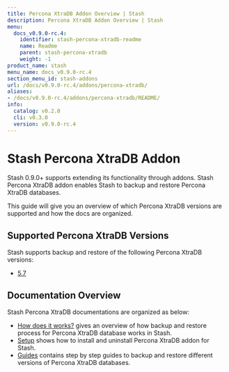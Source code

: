 ```yaml
---
title: Percona XtraDB Addon Overview | Stash
description: Percona XtraDB Addon Overview | Stash
menu:
  docs_v0.9.0-rc.4:
    identifier: stash-percona-xtradb-readme
    name: Readme
    parent: stash-percona-xtradb
    weight: -1
product_name: stash
menu_name: docs_v0.9.0-rc.4
section_menu_id: stash-addons
url: /docs/v0.9.0-rc.4/addons/percona-xtradb/
aliases:
- /docs/v0.9.0-rc.4/addons/percona-xtradb/README/
info:
  catalog: v0.2.0
  cli: v0.3.0
  version: v0.9.0-rc.4
---
```


# Stash Percona XtraDB Addon

Stash 0.9.0+ supports extending its functionality through addons. Stash Percona XtraDB addon enables Stash to backup and restore Percona XtraDB databases.

This guide will give you an overview of which Percona XtraDB versions are supported and how the docs are organized.

## Supported Percona XtraDB Versions

Stash supports backup and restore of the following Percona XtraDB versions:

- [5.7](/docs/v0.9.0-rc.4/addons/percona-xtradb/guides/5.7/clustered)

## Documentation Overview

Stash Percona XtraDB documentations are organized as below:

- [How does it works?](/docs/v0.9.0-rc.4/addons/percona-xtradb/overview) gives an overview of how backup and restore process for Percona XtraDB database works in Stash.
- [Setup](/docs/v0.9.0-rc.4/addons/percona-xtradb/setup/install) shows how to install and uninstall Percona XtraDB addon for Stash.
- [Guides](/docs/v0.9.0-rc.4/addons/percona-xtradb/guides/5.7/clustered) contains step by step guides to backup and restore different versions of Percona XtraDB databases.

